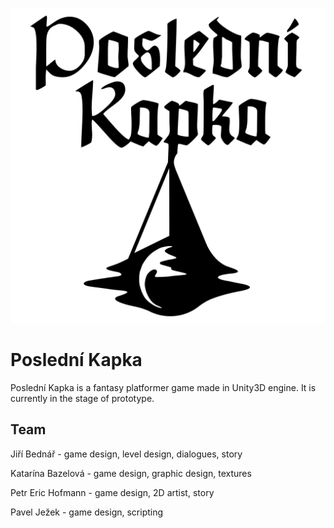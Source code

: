 ![](logo.png)

# Poslední Kapka
Poslední Kapka is a fantasy platformer game made in Unity3D engine. It is currently in the stage of prototype.

## Team
Jiří Bednář - game design, level design, dialogues, story

Katarína Bazelová - game design, graphic design, textures

Petr Eric Hofmann - game design, 2D artist, story

Pavel Ježek - game design, scripting



